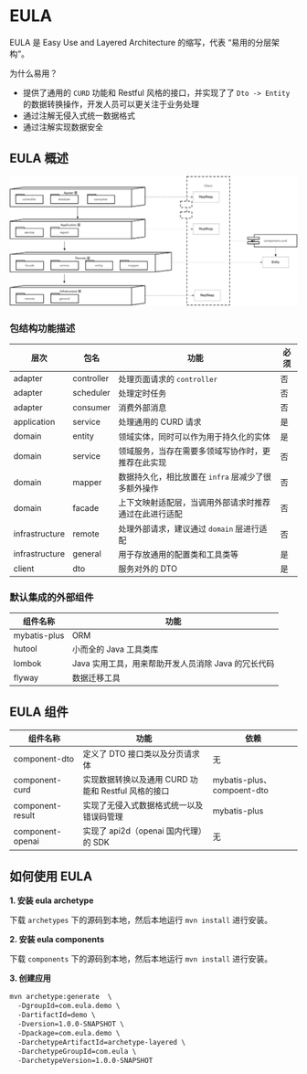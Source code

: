 # EULA
EULA 是 Easy Use and Layered Architecture 的缩写，代表 “易用的分层架构”。

为什么易用？
- 提供了通用的 `CURD` 功能和 Restful 风格的接口，并实现了了 `Dto -> Entity` 的数据转换操作，开发人员可以更关注于业务处理
- 通过注解无侵入式统一数据格式
- 通过注解实现数据安全


## EULA 概述
![分层架构图](./resources/分层架构图.png)

### 包结构功能描述
| 层次             | 包名         | 功能                             | 必须 |
|----------------|------------|--------------------------------|----|
| adapter        | controller | 处理页面请求的 `controller`           | 否  |
| adapter        | scheduler  | 处理定时任务                         | 否  |
| adapter        | consumer   | 消费外部消息                         | 否  |
| application    | service    | 处理通用的 CURD 请求                  | 是  |
| domain         | entity     | 领域实体，同时可以作为用于持久化的实体            | 是  |
| domain         | service    | 领域服务，当存在需要多领域写协作时，更推荐在此实现      | 否  |
| domain         | mapper     | 数据持久化，相比放置在 `infra` 层减少了很多额外操作 | 否  |
| domain         | facade     | 上下文映射适配层，当调用外部请求时推荐通过在此进行适配    | 否  |
| infrastructure | remote     | 处理外部请求，建议通过 `domain` 层进行适配     | 否  |
| infrastructure | general    | 用于存放通用的配置类和工具类等                | 是  |
| client         | dto        | 服务对外的 DTO                      | 是  |

### 默认集成的外部组件
| 组件名称         | 功能                              |
|--------------|---------------------------------|
| mybatis-plus | ORM                             |
| hutool       | 小而全的 Java 工具类库                  | 
| lombok       | Java 实用工具，用来帮助开发人员消除 Java 的冗长代码 |
| flyway       | 数据迁移工具                          |

## EULA 组件
| 组件名称             | 功能                                | 依赖                        |
|------------------|-----------------------------------|---------------------------|
| component-dto    | 定义了 DTO 接口类以及分页请求体                | 无                         |
| component-curd   | 实现数据转换以及通用 CURD 功能和 Restful 风格的接口 | mybatis-plus、compoent-dto |
| component-result | 实现了无侵入式数据格式统一以及错误码管理              | mybatis-plus              |
| component-openai | 实现了 api2d（openai 国内代理）的 SDK       | 无                         |


## 如何使用 EULA
**1. 安装 eula archetype**

下载 `archetypes` 下的源码到本地，然后本地运行 `mvn install` 进行安装。

**2. 安装 eula components**

下载 `components` 下的源码到本地，然后本地运行 `mvn install` 进行安装。

**3. 创建应用**
```mvn
mvn archetype:generate  \
  -DgroupId=com.eula.demo \
  -DartifactId=demo \
  -Dversion=1.0.0-SNAPSHOT \
  -Dpackage=com.eula.demo \
  -DarchetypeArtifactId=archetype-layered \
  -DarchetypeGroupId=com.eula \
  -DarchetypeVersion=1.0.0-SNAPSHOT
```